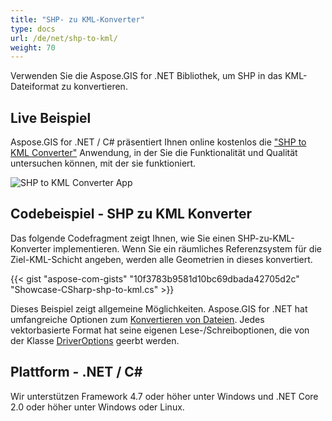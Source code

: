 ```yaml
---
title: "SHP- zu KML-Konverter"
type: docs
url: /de/net/shp-to-kml/
weight: 70
---
```


Verwenden Sie die Aspose.GIS for .NET Bibliothek, um SHP in das KML-Dateiformat zu konvertieren.

## **Live Beispiel**

Aspose.GIS for .NET / C# präsentiert Ihnen online kostenlos die ["SHP to KML Converter"](https://products.aspose.app/gis/conversion/shp-to-kml) Anwendung, in der Sie die Funktionalität und Qualität untersuchen können, mit der sie funktioniert.

![SHP to KML Converter App](conversion.png)

## **Codebeispiel - SHP zu KML Konverter**

Das folgende Codefragment zeigt Ihnen, wie Sie einen SHP-zu-KML-Konverter implementieren. Wenn Sie ein räumliches Referenzsystem für die Ziel-KML-Schicht angeben, werden alle Geometrien in dieses konvertiert. 

{{< gist "aspose-com-gists" "10f3783b9581d10bc69dbada42705d2c" "Showcase-CSharp-shp-to-kml.cs" >}}

Dieses Beispiel zeigt allgemeine Möglichkeiten. Aspose.GIS for .NET hat umfangreiche Optionen zum [Konvertieren von Dateien](https://docs.aspose.com/gis/net/vector-layers/). Jedes vektorbasierte Format hat seine eigenen Lese-/Schreiboptionen, die von der Klasse [DriverOptions](https://reference.aspose.com/gis/net/aspose.gis/driveroptions) geerbt werden.

## **Plattform - .NET / C#**

Wir unterstützen Framework 4.7 oder höher unter Windows und .NET Core 2.0 oder höher unter Windows oder Linux.
